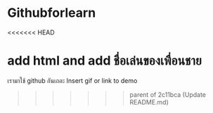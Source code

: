 # Githubforlearn
<<<<<<< HEAD

add html and add ชื่อเล่นของเพื่อนชาย
=======
เรามาใช้ github กันเถอะ
Insert gif or link to demo
>>>>>>> parent of 2c11bca (Update README.md)
